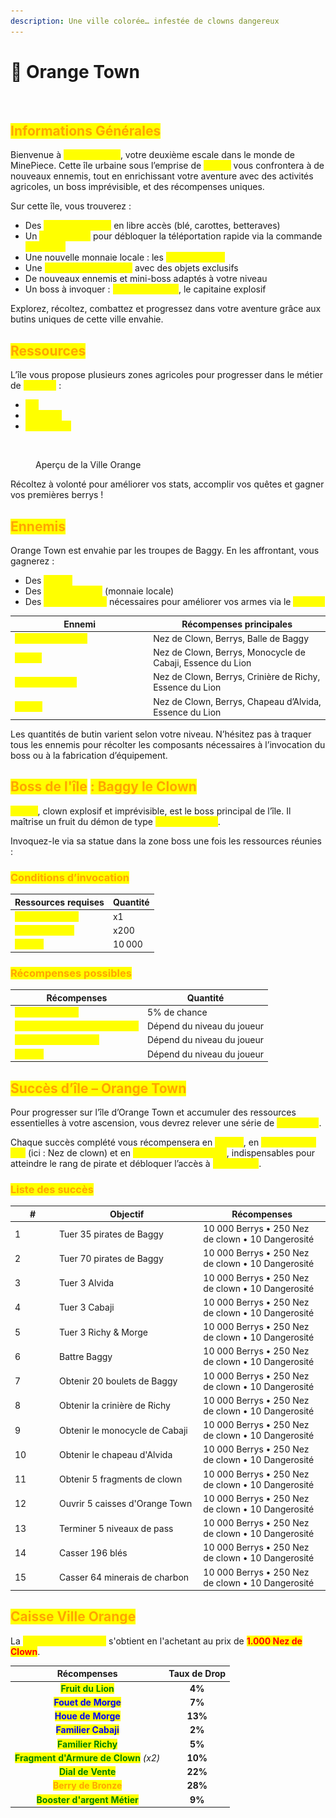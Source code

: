```yaml
---
description: Une ville colorée… infestée de clowns dangereux
---
```


# 🍊 Orange Town

<figure><img src="../../.gitbook/assets/Capture d’écran 2025-08-27 à 15.45.01.png" alt=""><figcaption></figcaption></figure>

## <mark style="color:orange;">Informations Générales</mark>

Bienvenue à <mark style="color:yellow;">**Orange Town**</mark>, votre deuxième escale dans le monde de MinePiece. Cette île urbaine sous l’emprise de <mark style="color:yellow;">**Baggy**</mark> vous confrontera à de nouveaux ennemis, tout en enrichissant votre aventure avec des activités agricoles, un boss imprévisible, et des récompenses uniques.

Sur cette île, vous trouverez :

* Des <mark style="color:yellow;">**zones agricoles**</mark> en libre accès (blé, carottes, betteraves)
* Un <mark style="color:yellow;">**ponéglyphe**</mark> pour débloquer la téléportation rapide via la commande <mark style="color:yellow;">**`/aventure`**</mark>
* Une nouvelle monnaie locale : les <mark style="color:yellow;">**Nez de Clown**</mark>
* Une <mark style="color:yellow;">**Caisse Orange Town**</mark> avec des objets exclusifs
* De nouveaux ennemis et mini-boss adaptés à votre niveau
* Un boss à invoquer : <mark style="color:yellow;">**Baggy le Clown**</mark>, le capitaine explosif

Explorez, récoltez, combattez et progressez dans votre aventure grâce aux butins uniques de cette ville envahie.

## <mark style="color:orange;">Ressources</mark>

L’île vous propose plusieurs zones agricoles pour progresser dans le métier de <mark style="color:yellow;">**Fermier**</mark> :

* <mark style="color:yellow;">**Blé**</mark>
* <mark style="color:yellow;">**Carottes**</mark>
* <mark style="color:yellow;">**Betteraves**</mark>

<figure><img src="../../.gitbook/assets/Capture d’écran 2023-12-06 à 10.17.24.png" alt=""><figcaption><p>Aperçu de la Ville Orange</p></figcaption></figure>

Récoltez à volonté pour améliorer vos stats, accomplir vos quêtes et gagner vos premières berrys !

## <mark style="color:orange;">Ennemis</mark>

Orange Town est envahie par les troupes de Baggy. En les affrontant, vous gagnerez :

* Des <mark style="color:yellow;">**Berrys**</mark>
* Des <mark style="color:yellow;">**Nez de Clown**</mark> (monnaie locale)
* Des <mark style="color:yellow;">**objets uniques**</mark> nécessaires pour améliorer vos armes via le <mark style="color:yellow;">**`/weapon`**</mark>

<table><thead><tr><th width="207.21484375">Ennemi</th><th>Récompenses principales</th></tr></thead><tbody><tr><td><mark style="color:yellow;"><strong>Pirates de Baggy</strong></mark></td><td>Nez de Clown, Berrys, Balle de Baggy</td></tr><tr><td><mark style="color:yellow;"><strong>Cabaji</strong></mark></td><td>Nez de Clown, Berrys, Monocycle de Cabaji, Essence du Lion</td></tr><tr><td><mark style="color:yellow;"><strong>Morge &#x26; Richy</strong></mark></td><td>Nez de Clown, Berrys, Crinière de Richy, Essence du Lion</td></tr><tr><td><mark style="color:yellow;"><strong>Alvida</strong></mark></td><td>Nez de Clown, Berrys, Chapeau d’Alvida, Essence du Lion</td></tr></tbody></table>

Les quantités de butin varient selon votre niveau. N’hésitez pas à traquer tous les ennemis pour récolter les composants nécessaires à l’invocation du boss ou à la fabrication d’équipement.

## <mark style="color:orange;">Boss de l'île</mark> <mark style="color:orange;">: Baggy le Clown</mark>

<mark style="color:yellow;">**Baggy**</mark>, clown explosif et imprévisible, est le boss principal de l’île. Il maîtrise un fruit du démon de type <mark style="color:yellow;">**Fragmentation**</mark>.

Invoquez-le via sa statue dans la zone boss une fois les ressources réunies :

### <mark style="color:orange;">C</mark><mark style="color:orange;">**onditions d’invocation**</mark>

| Ressources requises                                   | Quantité |
| ----------------------------------------------------- | -------- |
| <mark style="color:yellow;">**Balle de Baggy**</mark> | x1       |
| <mark style="color:yellow;">**Nez de Clown**</mark>   | x200     |
| <mark style="color:yellow;">**Berrys**</mark>         | 10 000   |

### <mark style="color:orange;">Récompenses possibles</mark>

| Récompenses                                                        | Quantité                   |
| ------------------------------------------------------------------ | -------------------------- |
| <mark style="color:yellow;">**Familier Baggy**</mark>              | 5% de chance               |
| <mark style="color:yellow;">**Essence de la Fragmentation**</mark> | Dépend du niveau du joueur |
| <mark style="color:yellow;">**Bonbon à la Pomme**</mark>           | Dépend du niveau du joueur |
| <mark style="color:yellow;">**Berrys**</mark>                      | Dépend du niveau du joueur |

## <mark style="color:orange;">Succès d’île – Orange Town</mark>

Pour progresser sur l’île d’Orange Town et accumuler des ressources essentielles à votre ascension, vous devrez relever une série de <mark style="color:yellow;">**15 succès**</mark>.

Chaque succès complété vous récompensera en <mark style="color:yellow;">**Berrys**</mark>, en <mark style="color:yellow;">**Économie de l’île**</mark> (ici : Nez de clown) et en <mark style="color:yellow;">**Points de Dangerosité**</mark>, indispensables pour atteindre le rang de pirate et débloquer l’accès à <mark style="color:yellow;">**Grand Line**</mark>.

### <mark style="color:orange;">Liste des succès</mark>

<table><thead><tr><th width="56.98046875">#</th><th width="216.39453125">Objectif</th><th>Récompenses</th></tr></thead><tbody><tr><td>1</td><td>Tuer 35 pirates de Baggy</td><td>10 000 Berrys • 250 Nez de clown • 10 Dangerosité</td></tr><tr><td>2</td><td>Tuer 70 pirates de Baggy</td><td>10 000 Berrys • 250 Nez de clown • 10 Dangerosité</td></tr><tr><td>3</td><td>Tuer 3 Alvida</td><td>10 000 Berrys • 250 Nez de clown • 10 Dangerosité</td></tr><tr><td>4</td><td>Tuer 3 Cabaji</td><td>10 000 Berrys • 250 Nez de clown • 10 Dangerosité</td></tr><tr><td>5</td><td>Tuer 3 Richy &#x26; Morge</td><td>10 000 Berrys • 250 Nez de clown • 10 Dangerosité</td></tr><tr><td>6</td><td>Battre Baggy</td><td>10 000 Berrys • 250 Nez de clown • 10 Dangerosité</td></tr><tr><td>7</td><td>Obtenir 20 boulets de Baggy</td><td>10 000 Berrys • 250 Nez de clown • 10 Dangerosité</td></tr><tr><td>8</td><td>Obtenir la crinière de Richy</td><td>10 000 Berrys • 250 Nez de clown • 10 Dangerosité</td></tr><tr><td>9</td><td>Obtenir le monocycle de Cabaji</td><td>10 000 Berrys • 250 Nez de clown • 10 Dangerosité</td></tr><tr><td>10</td><td>Obtenir le chapeau d'Alvida</td><td>10 000 Berrys • 250 Nez de clown • 10 Dangerosité</td></tr><tr><td>11</td><td>Obtenir 5 fragments de clown</td><td>10 000 Berrys • 250 Nez de clown • 10 Dangerosité</td></tr><tr><td>12</td><td>Ouvrir 5 caisses d'Orange Town</td><td>10 000 Berrys • 250 Nez de clown • 10 Dangerosité</td></tr><tr><td>13</td><td>Terminer 5 niveaux de pass</td><td>10 000 Berrys • 250 Nez de clown • 10 Dangerosité</td></tr><tr><td>14</td><td>Casser 196 blés</td><td>10 000 Berrys • 250 Nez de clown • 10 Dangerosité</td></tr><tr><td>15</td><td>Casser 64 minerais de charbon</td><td>10 000 Berrys • 250 Nez de clown • 10 Dangerosité</td></tr></tbody></table>

## <mark style="color:orange;">Caisse Ville Orange</mark>

La <mark style="color:yellow;">**Caisse Ville Orange**</mark> s'obtient en l'achetant au prix de <mark style="color:red;">**1.000 Nez de Clown**</mark>.

|                             **Récompenses**                             | **Taux de Drop** |
| :---------------------------------------------------------------------: | :--------------: |
|           <mark style="color:green;">**Fruit du Lion**</mark>           |      **4%**      |
|           <mark style="color:blue;">**Fouet de Morge**</mark>           |      **7%**      |
|            <mark style="color:blue;">**Houe de Morge**</mark>           |      **13%**     |
|           <mark style="color:blue;">**Familier Cabaji**</mark>          |      **2%**      |
|           <mark style="color:green;">**Familier Richy**</mark>          |      **5%**      |
| <mark style="color:green;">**Fragment d'Armure de Clown**</mark> _(x2)_ |      **10%**     |
|           <mark style="color:green;">**Dial de Vente**</mark>           |      **22%**     |
|          <mark style="color:orange;">**Berry de Bronze**</mark>         |      **28%**     |
|      <mark style="color:green;">**Booster d'argent Métier**</mark>      |      **9%**      |
